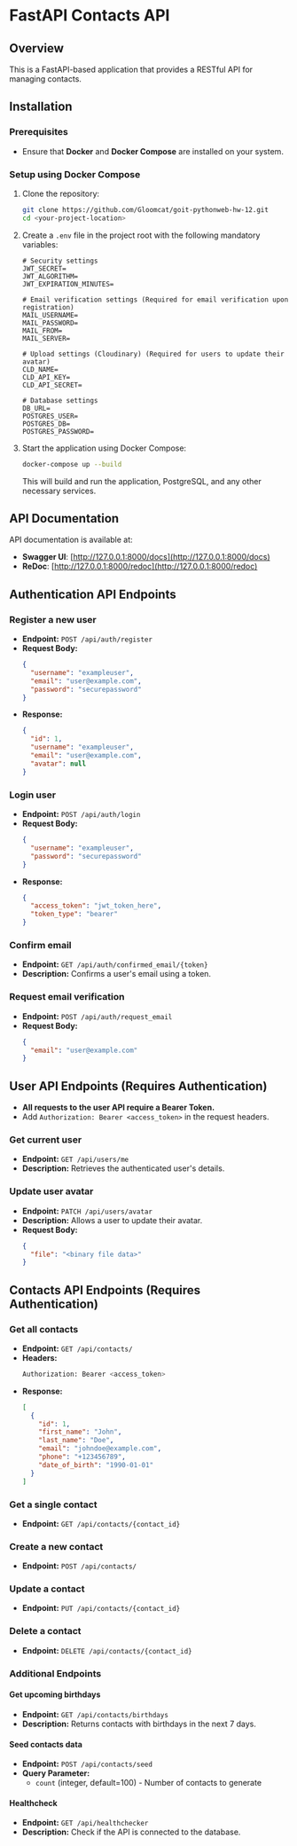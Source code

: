 # FastAPI Contacts API

## Overview
This is a FastAPI-based application that provides a RESTful API for managing contacts.

## Installation

### Prerequisites
- Ensure that **Docker** and **Docker Compose** are installed on your system.

### Setup using Docker Compose

1. Clone the repository:
   ```sh
   git clone https://github.com/Gloomcat/goit-pythonweb-hw-12.git
   cd <your-project-location>
   ```

2. Create a `.env` file in the project root with the following mandatory variables:

   ```env
   # Security settings
   JWT_SECRET=
   JWT_ALGORITHM=
   JWT_EXPIRATION_MINUTES=

   # Email verification settings (Required for email verification upon registration)
   MAIL_USERNAME=
   MAIL_PASSWORD=
   MAIL_FROM=
   MAIL_SERVER=

   # Upload settings (Cloudinary) (Required for users to update their avatar)
   CLD_NAME=
   CLD_API_KEY=
   CLD_API_SECRET=

   # Database settings
   DB_URL=
   POSTGRES_USER=
   POSTGRES_DB=
   POSTGRES_PASSWORD=
   ```

3. Start the application using Docker Compose:
   ```sh
   docker-compose up --build
   ```
   This will build and run the application, PostgreSQL, and any other necessary services.

## API Documentation
API documentation is available at:
- **Swagger UI**: [http://127.0.0.1:8000/docs](http://127.0.0.1:8000/docs)
- **ReDoc**: [http://127.0.0.1:8000/redoc](http://127.0.0.1:8000/redoc)

## Authentication API Endpoints

### Register a new user
- **Endpoint:** `POST /api/auth/register`
- **Request Body:**
  ```json
  {
    "username": "exampleuser",
    "email": "user@example.com",
    "password": "securepassword"
  }
  ```
- **Response:**
  ```json
  {
    "id": 1,
    "username": "exampleuser",
    "email": "user@example.com",
    "avatar": null
  }
  ```

### Login user
- **Endpoint:** `POST /api/auth/login`
- **Request Body:**
  ```json
  {
    "username": "exampleuser",
    "password": "securepassword"
  }
  ```
- **Response:**
  ```json
  {
    "access_token": "jwt_token_here",
    "token_type": "bearer"
  }
  ```

### Confirm email
- **Endpoint:** `GET /api/auth/confirmed_email/{token}`
- **Description:** Confirms a user's email using a token.

### Request email verification
- **Endpoint:** `POST /api/auth/request_email`
- **Request Body:**
  ```json
  {
    "email": "user@example.com"
  }
  ```

## User API Endpoints (Requires Authentication)
- **All requests to the user API require a Bearer Token.**
- Add `Authorization: Bearer <access_token>` in the request headers.

### Get current user
- **Endpoint:** `GET /api/users/me`
- **Description:** Retrieves the authenticated user's details.

### Update user avatar
- **Endpoint:** `PATCH /api/users/avatar`
- **Description:** Allows a user to update their avatar.
- **Request Body:**
  ```json
  {
    "file": "<binary file data>"
  }
  ```

## Contacts API Endpoints (Requires Authentication)

### Get all contacts
- **Endpoint:** `GET /api/contacts/`
- **Headers:**
  ```sh
  Authorization: Bearer <access_token>
  ```
- **Response:**
  ```json
  [
    {
      "id": 1,
      "first_name": "John",
      "last_name": "Doe",
      "email": "johndoe@example.com",
      "phone": "+123456789",
      "date_of_birth": "1990-01-01"
    }
  ]
  ```

### Get a single contact
- **Endpoint:** `GET /api/contacts/{contact_id}`

### Create a new contact
- **Endpoint:** `POST /api/contacts/`

### Update a contact
- **Endpoint:** `PUT /api/contacts/{contact_id}`

### Delete a contact
- **Endpoint:** `DELETE /api/contacts/{contact_id}`

### Additional Endpoints

#### Get upcoming birthdays
- **Endpoint:** `GET /api/contacts/birthdays`
- **Description:** Returns contacts with birthdays in the next 7 days.

#### Seed contacts data
- **Endpoint:** `POST /api/contacts/seed`
- **Query Parameter:**
  - `count` (integer, default=100) - Number of contacts to generate

#### Healthcheck
- **Endpoint:** `GET /api/healthchecker`
- **Description:** Check if the API is connected to the database.
